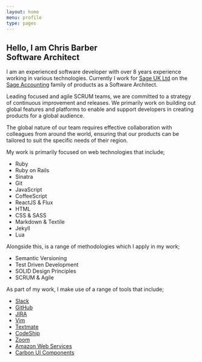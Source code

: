 ```yaml
---
layout: home
menu: profile
type: pages
---
```


## Hello, I am **Chris Barber**<br/>Software Architect

I am an experienced software developer with over 8 years experience working in various technologies. Currently I work for [Sage UK Ltd](http://www.sage.co.uk) on the [Sage Accounting](http://www.sageone.com) family of products as a Software Architect.

Leading focused and agile SCRUM teams, we are committed to a strategy of continuous improvement and releases. We primarily work on building out global features and platforms to enable and support developers in creating products for a global audience.

The global nature of our team requires effective collaboration with colleagues from around the world, ensuring that our products can be tailored to suit the specific needs of their region.

My work is primarily focused on web technologies that include; 

* Ruby
* Ruby on Rails
* Sinatra
* Git
* JavaScript
* CoffeeScript
* ReactJS & Flux
* HTML
* CSS & SASS
* Markdown & Textile
* Jekyll
* Lua

Alongside this, is a range of methodologies which I apply in my work;

* Semantic Versioning
* Test Driven Development
* SOLID Design Principles
* SCRUM & Agile

As part of my work, I make use of a range of tools that include;

* [Slack](https://slack.com)
* [GitHub](https://www.github.com)
* [JIRA](https://atlassian.com/software/jira)
* [Vim](http://www.vim.org/)
* [Textmate](https://macromates.com/)
* [CodeShip](https://codeship.com/)
* [Zoom](https://zoom.us/)
* [Amazon Web Services](https://aws.amazon.com)
* [Carbon UI Components](https://carbon.sage.com)
